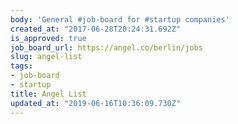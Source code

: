 ```yaml
---
body: 'General #job-board for #startup companies'
created_at: "2017-06-28T20:24:31.692Z"
is_approved: true
job_board_url: https://angel.co/berlin/jobs
slug: angel-list
tags:
- job-board
- startup
title: Angel List
updated_at: "2019-06-16T10:36:09.730Z"
---
```

